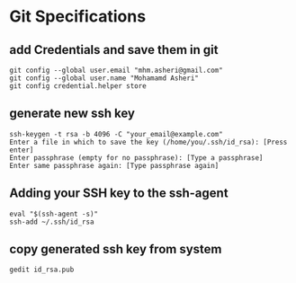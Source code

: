 # Git Specifications

## add Credentials and save them in git 
```
git config --global user.email "mhm.asheri@gmail.com"
git config --global user.name "Mohamamd Asheri"
git config credential.helper store
```
## generate new ssh key
```
ssh-keygen -t rsa -b 4096 -C "your_email@example.com"
Enter a file in which to save the key (/home/you/.ssh/id_rsa): [Press enter]
Enter passphrase (empty for no passphrase): [Type a passphrase]
Enter same passphrase again: [Type passphrase again]
```
## Adding your SSH key to the ssh-agent
```
eval "$(ssh-agent -s)"
ssh-add ~/.ssh/id_rsa
```
## copy generated ssh key from system
```
gedit id_rsa.pub
```
